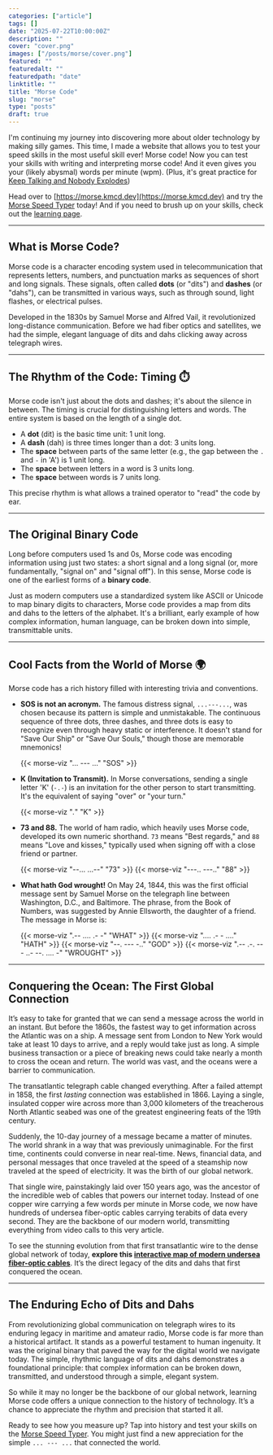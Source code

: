 ```yaml
---
categories: ["article"]
tags: []
date: "2025-07-22T10:00:00Z"
description: ""
cover: "cover.png"
images: ["/posts/morse/cover.png"]
featured: ""
featuredalt: ""
featuredpath: "date"
linktitle: ""
title: "Morse Code"
slug: "morse"
type: "posts"
draft: true
---
```


I'm continuing my journey into discovering more about older technology by making silly games. This time, I made a website that allows you to test your speed skills in the most useful skill ever! Morse code! Now you can test your skills with writing and interpreting morse code! And it even gives you your (likely abysmal) words per minute (wpm). (Plus, it's great practice for [Keep Talking and Nobody Explodes](https://keeptalkinggame.com/))

Head over to [https://morse.kmcd.dev](https://morse.kmcd.dev) and try the [Morse Speed Typer](https://morse.kmcd.dev) today! And if you need to brush up on your skills, check out the [learning page](https://morse.kmcd.dev/learn).

---

## What is Morse Code?

Morse code is a character encoding system used in telecommunication that represents letters, numbers, and punctuation marks as sequences of short and long signals. These signals, often called **dots** (or "dits") and **dashes** (or "dahs"), can be transmitted in various ways, such as through sound, light flashes, or electrical pulses.

Developed in the 1830s by Samuel Morse and Alfred Vail, it revolutionized long-distance communication. Before we had fiber optics and satellites, we had the simple, elegant language of dits and dahs clicking away across telegraph wires.

---

## The Rhythm of the Code: Timing ⏱️

Morse code isn't just about the dots and dashes; it's about the silence in between. The timing is crucial for distinguishing letters and words. The entire system is based on the length of a single dot.

* A **dot** (dit) is the basic time unit: 1 unit long.
* A **dash** (dah) is three times longer than a dot: 3 units long.
* The **space** between parts of the same letter (e.g., the gap between the `.` and `-` in 'A') is 1 unit long.
* The **space** between letters in a word is 3 units long.
* The **space** between words is 7 units long.

This precise rhythm is what allows a trained operator to "read" the code by ear.

---

## The Original Binary Code

Long before computers used 1s and 0s, Morse code was encoding information using just two states: a short signal and a long signal (or, more fundamentally, "signal on" and "signal off"). In this sense, Morse code is one of the earliest forms of a **binary code**.

Just as modern computers use a standardized system like ASCII or Unicode to map binary digits to characters, Morse code provides a map from dits and dahs to the letters of the alphabet. It's a brilliant, early example of how complex information, human language, can be broken down into simple, transmittable units.

---

## Cool Facts from the World of Morse 🌍

Morse code has a rich history filled with interesting trivia and conventions.

* **SOS is not an acronym.** The famous distress signal, `...---...`, was chosen because its pattern is simple and unmistakable. The continuous sequence of three dots, three dashes, and three dots is easy to recognize even through heavy static or interference. It doesn't stand for "Save Our Ship" or "Save Our Souls," though those are memorable mnemonics!

    {{< morse-viz "... --- ..." "SOS" >}}

* **K (Invitation to Transmit).** In Morse conversations, sending a single letter 'K' (`-.-`) is an invitation for the other person to start transmitting. It's the equivalent of saying "over" or "your turn."

    {{< morse-viz "_._" "K" >}}

* **73 and 88.** The world of ham radio, which heavily uses Morse code, developed its own numeric shorthand. `73` means "Best regards," and `88` means "Love and kisses," typically used when signing off with a close friend or partner.

    {{< morse-viz "--... ...--" "73" >}}
    {{< morse-viz "---.. ---.." "88" >}}

* **What hath God wrought!** On May 24, 1844, this was the first official message sent by Samuel Morse on the telegraph line between Washington, D.C., and Baltimore. The phrase, from the Book of Numbers, was suggested by Annie Ellsworth, the daughter of a friend. The message in Morse is:

    {{< morse-viz ".-- .... .- -" "WHAT" >}}
    {{< morse-viz ".... .- - ...." "HATH" >}}
    {{< morse-viz "--. --- -.." "GOD" >}}
    {{< morse-viz ".-- .-. --- ..- --. .... -" "WROUGHT" >}}

---

## Conquering the Ocean: The First Global Connection

It’s easy to take for granted that we can send a message across the world in an instant. But before the 1860s, the fastest way to get information across the Atlantic was on a ship. A message sent from London to New York would take at least 10 days to arrive, and a reply would take just as long. A simple business transaction or a piece of breaking news could take nearly a month to cross the ocean and return. The world was vast, and the oceans were a barrier to communication.

The transatlantic telegraph cable changed everything. After a failed attempt in 1858, the first *lasting* connection was established in 1866. Laying a single, insulated copper wire across more than 3,000 kilometers of the treacherous North Atlantic seabed was one of the greatest engineering feats of the 19th century.

Suddenly, the 10-day journey of a message became a matter of minutes. The world shrank in a way that was previously unimaginable. For the first time, continents could converse in near real-time. News, financial data, and personal messages that once traveled at the speed of a steamship now traveled at the speed of electricity. It was the birth of our global network.

That single wire, painstakingly laid over 150 years ago, was the ancestor of the incredible web of cables that powers our internet today. Instead of one copper wire carrying a few words per minute in Morse code, we now have hundreds of undersea fiber-optic cables carrying terabits of data every second. They are the backbone of our modern world, transmitting everything from video calls to this very article.

To see the stunning evolution from that first transatlantic wire to the dense global network of today, **explore this [interactive map of modern undersea fiber-optic cables](https://map.kmcd.dev/)**. It’s the direct legacy of the dits and dahs that first conquered the ocean.

---

## The Enduring Echo of Dits and Dahs

From revolutionizing global communication on telegraph wires to its enduring legacy in maritime and amateur radio, Morse code is far more than a historical artifact. It stands as a powerful testament to human ingenuity. It was the original binary that paved the way for the digital world we navigate today. The simple, rhythmic language of dits and dahs demonstrates a foundational principle: that complex information can be broken down, transmitted, and understood through a simple, elegant system.

So while it may no longer be the backbone of our global network, learning Morse code offers a unique connection to the history of technology. It’s a chance to appreciate the rhythm and precision that started it all.

Ready to see how you measure up? Tap into history and test your skills on the [Morse Speed Typer](https://morse.kmcd.dev). You might just find a new appreciation for the simple `... --- ...` that connected the world.